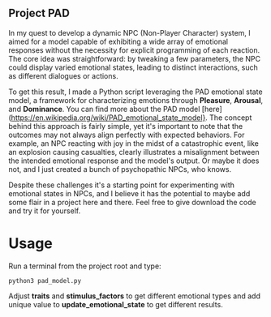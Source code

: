 ## Project PAD
In my quest to develop a dynamic NPC (Non-Player Character) system, I aimed for a model capable of exhibiting a wide array of emotional responses without the necessity for explicit programming of each reaction. The core idea was straightforward: by tweaking a few parameters, the NPC could display varied emotional states, leading to distinct interactions, such as different dialogues or actions.

To get this result, I made a Python script leveraging the PAD emotional state model, a framework for characterizing emotions through **Pleasure**, **Arousal**, and **Dominance**. You can find more about the PAD model [here](https://en.wikipedia.org/wiki/PAD_emotional_state_model}. The concept behind this approach is fairly simple, yet it's important to note that the outcomes may not always align perfectly with expected behaviors. For example, an NPC reacting with joy in the midst of a catastrophic event, like an explosion causing casualties, clearly illustrates a misalignment between the intended emotional response and the model's output. Or maybe it does not, and I just created a bunch of psychopathic NPCs, who knows.

Despite these challenges it's a starting point for experimenting with emotional states in NPCs, and I believe it has the potential to maybe add some flair in a project here and there. Feel free to give download the code and try it for yourself.

# Usage
Run a terminal from the project root and type:
```
python3 pad_model.py
```

Adjust **traits** and **stimulus_factors** to get different emotional types and add unique value to **update_emotional_state** to get different results.